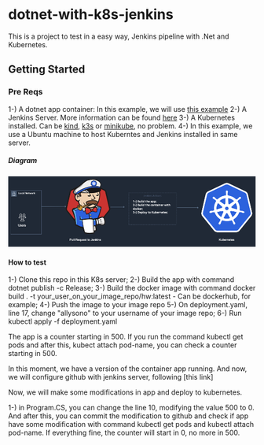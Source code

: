 # dotnet-with-k8s-jenkins
This is a project to test in a easy way, Jenkins pipeline with .Net and Kubernetes.

## Getting Started

### Pre Reqs
1-) A dotnet app container: In this example, we will use [this example](https://docs.microsoft.com/pt-br/dotnet/core/docker/build-container?tabs=windows) 
2-) A Jenkins Server. More information can be found [here](https://www.jenkins.io/doc/book/installing/)
3-) A Kubernetes installed. Can be [kind](https://kind.sigs.k8s.io/docs/user/quick-start/), [k3s](https://k3s.io/) or [minikube](https://minikube.sigs.k8s.io/docs/start/), no problem. 
4-) In this example, we use a Ubuntu machine to host Kuberntes and Jenkins installed in same server. 

##### Diagram
![Diagram](/img/diagram.png)

#### How to test
1-) Clone this repo in this K8s server;
2-) Build the app with command dotnet publish -c Release;
3-) Build the docker image with command docker build . -t your_user_on_your_image_repo/hw:latest - Can be dockerhub, for example;
4-) Push the image to your image repo
5-) On deployment.yaml, line 17, change "allysono" to your username of your image repo;
6-) Run kubectl apply -f deployment.yaml

The app is a counter starting in 500. If you run the command kubectl get pods and after this, kubect attach pod-name, you can check a counter starting in 500.

In this moment, we have a version of the container app running. And now, we will configure github with jenkins server, following [this link]

Now, we will make some modifications in app and deploy to kubernetes. 

1-) in Program.CS, you can change the line 10, modifying the value 500 to 0. And after this, you can commit the modification to github and check if app have some modification with command kubectl get pods and kubectl attach pod-name. If everything fine, the counter will start in 0, no more in 500. 

